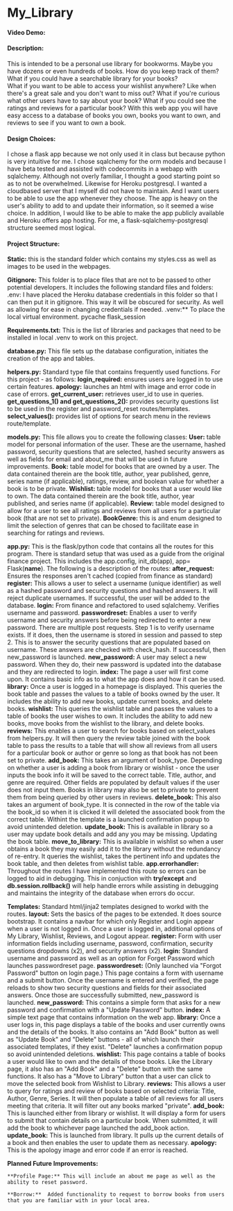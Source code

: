 # My_Library 
#### Video Demo: <url here>
#### Description: 

This is intended to be a personal use library for bookworms.  Maybe you have dozens or even hundreds of books.  How do you keep track of them?
What if you could have a searchable library for your books?  
What if you want to be able to access your wishlist anywhere?  Like when there's a great sale and you don't want to miss out?
What if you're curious what other users have to say about your book? What if you could see the ratings and reviews for a particular book?
With this web app you will have easy access to a database of books you own, books you want to own, and reviews to see if you want to own a book.

#### Design Choices:

I chose a flask app because we not only used it in class but because python is very intuitive for me.
I chose sqalchemy for the orm models and because I have beta tested and assisted with codecommits in a webapp with sqlalchemy.
Although not overly familiar, I thought a good starting point so as to not be overwhelmed.
Likewise for Heroku postgresql. I wanted a cloudbased server that I myself did not have to maintain. And I want users to be able to use the app whenever they choose. 
The app is heavy on the user's ability to add to and update their information, so it seemed a wise choice.
In addition, I would like to be able to make the app publicly available and Heroku offers app hosting.
For me, a flask-sqlalchemy-postgresql structure seemed most logical.

#### Project Structure:

**Static:** this is the standard folder which contains my styles.css as well as images to be used in the webpages.

**Gitignore:**  This folder is to place files that are not to be passed to other potential developers.  It includes the following standard files and folders:
    .env:  I have placed the Heroku database credentials in this folder so that I can then put it in gitignore.  This way it will be obscured for security.  As well as allowing for ease in changing credentials if needed.
    .venv:**  To place the local virtual environment.
    pycache 
    flask_session

**Requirements.txt:**  This is the list of libraries and packages that need to be installed in local .venv to work on this project.

**database.py:** This file sets up the database configuration, initiates the creation of the app and tables.

**helpers.py:**  Standard type file that contains frequently used functions.  For this project - as follows:
    **login_required:** ensures users are logged in to use certain features.
    **apology:** launches an html with image and error code in case of errors.
    **get_current_user:** retrieves user_id to use in queries.
    **get_questions_1() and get_questions_2():**  provides security questions list to be used in the register and password_reset routes/templates. 
    **select_values():** provides list of options for search menu in the reviews route/template.

**models.py:**  This file allows you to create the following classes:
    **User:** table model for personal information of the user.  These are the username, hashed password, security questions that are selected, hashed security answers as well as fields for email and about_me that will be used in future improvements.
    **Book:**  table model for books that are owned by a user.  The data contained therein are the book title, author, year published, genre, series name (if applicable), ratings, review, and boolean value for whether a book is to be private.
    **Wishlist:**  table model for books that a user would like to own. The data contained therein are the book title, author, year published, and series name (if applicable).
    **Review:** table model designed to allow for a user to see all ratings and reviews from all users for a particular book (that are not set to private). 
    **BookGenre:** this is and enum designed to limit the selection of genres that can be chosed to facilitate ease in searching for ratings and reviews.

**app.py:**  This is the flask/python code that contains all the routes for this program.  There is standard setup that was used as a guide from the original finance project. This includes the app.config, init_db(app), app= Flask(__name__). 
The following is a description of the routes:
    **after_request:** Ensures the responses aren't cached (copied from finance as standard)
    **register:**  This allows a user to select a username (unique identifier) as well as a hashed password and security questions and hashed answers.  It will reject duplicate usernames.  If successful, the user will be added to the database.
    **login:** From finance and refactored to used sqlalchemy. Verifies username and password.
    **passwordreset:** Enables a user to verify username and security answers before being redirected to enter a new password.  There are multiple post requests.  Step 1 is to verify username exists.  If it does, then the username is stored in session and passed to step 2.  This is to answer the security questions that are populated based on username.  These answers are checked with check_hash.  If successful, then new_password is launched.
    **new_password:** A user may select a new password. When they do, their new password is updated into the database and they are redirected to login.
    **index:** The page a user will first come upon.  It contains basic info as to what the app does and how it can be used.
    **library:** Once a user is logged in a homepage is displayed.  This queries the book table and passes the values to a table of books owned by the user.  It includes the ability to add new books, update current books, and delete books.
    **wishlist:**  This queries the wishlist table and passes the values to a table of books the user wishes to own.  It includes the ability to add new books, move books from the wishlist to the library, and delete books.
    **reviews:**  This enables a user to search for books based on select_values from helpers.py.  It will then query the review table joined with the book table to pass the results to a table that will show all reviews from all users for a particular book or author or genre so long as that book has not been set to private.
    **add_book:** This takes an argument of book_type.  Depending on whether a user is adding a book from library or wishlist - once the user inputs the book info it will be saved to the correct table.  Title, author, and genre are required.  Other fields are populated by default values if the user does not input them.  Books in library may also be set to private to prevent them from being queried by other users in reviews.
    **delete_book:**  This also takes an argument of book_type.  It is connected in the row of the table via the book_id so when it is clicked it will deleted the associated book from the correct table.  Withint the template is a launched confirmation popup to avoid unintended deletion.
    **update_book:** This is available in library so a user may update book details and add any you may be missing.  Updating the book table.
    **move_to_library:**  This is available in wishlist so when a user obtains a book they may easily add it to the library without the redundancy of re-entry.  It queries the wishlist, takes the pertinent info and updates the book table, and then deletes from wishlist table.
    **app.errorhandler:**  Throughout the routes I have implemented this route so errors can be logged to aid in debugging.  This in conjuction with **try/except** and **db.session.rollback()** will help handle errors while assisting in debugging and maintains the integrity of the database when errors do occur.

**Templates:**  Standard html/jinja2 templates designed to workd with the routes.
    **layout:** Sets the basics of the pages to be extended.  It does source bootstrap.  It contains a navbar for which only Register and Login appear when a user is not logged in.  Once a user is logged in, additional options of My Library, Wishlist, Reviews, and Logout appear.
    **register:**  Form with user information fields including username, password, confirmation, security questions dropdowns (x2), and security answers (x2).
    **login:**  Standard username and password as well as an option for Forget Password which launches passwordreset page.
    **passwordreset:** (Only launched via "Forgot Password" button on login page.)  This page contains a form with username and a submit button.  Once the username is entered and verified, the page reloads to show two security questions and fields for their associated answers.  Once those are successfully submitted, new_password is launched.
    **new_password:**  This contains a simple form that asks for a new password and confirmation with a "Update Password" button.
    **index:**  A simple text page that contains information on the web app.
    **library:**  Once a user logs in, this page displays a table of the books and user currently owns and the details of the books.  It also contains an "Add Book" button as well as "Update Book" and "Delete" buttons - all of which launch their associated templates, if they exist. "Delete" launches a confirmation popup so avoid unintended deletions.
    **wishlist:**  This page contains a table of books a user would like to own and the details of those books. Like the Library page, it also has an "Add Book" and a "Delete" button with the same functions.  It also has a "Move to Library" button that a user can click to move the selected book from Wishlist to Library.
    **reviews:**  This allows a user to query for ratings and review of books based on selected criteria: Title, Author, Genre, Series.  It will then populate a table of all reviews for all users meeting that criteria.  It will filter out any books marked "private".
    **add_book:**  This is launched either from library or wishlist.  It will display a form for users to submit that contain details on a particular book.  When submitted, it will add the book to whichever page launched the add_book action.
    **update_book:**  This is launched from library.  It pulls up the current details of a book and then enables the user to update them as necessary.
    **apology:**  This is the apology image and error code if an error is reached.

**Planned Future Improvements:**

    **Profile Page:** This will include an about me page as well as the ability to reset password.
    
    **Borrow:**  Added functionality to request to borrow books from users that you are familiar with in your local area.